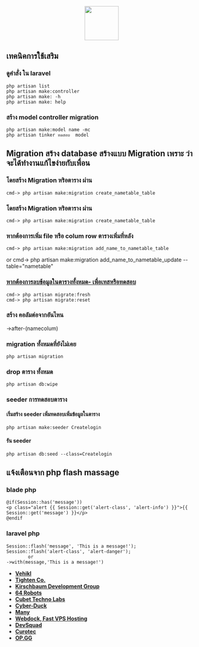 <p align="center" style="borhp der:20px solid;"><a href="https://laravel.com" target="_blank"><img src="https://avatars.githubusercontent.com/u/64632531?s=400&u=6598846a0e117d6f1c6363a2e80b59b00a12cea5&v=4" width="90"></a></p>
</p>






##  เทคนิคการใช้เสริม
### ดูคำสั่ง ใน laravel
    php artisan list
    php artisan make:controller
    php artisan make: -h
    php artisan make: help

### สร้าง model controller migration
    php artisan make:model name -mc
    php artisan tinker ทดสอบ  model

## Migration สร้าง database สร้างแบบ Migration เพราะ ว่าจะได้ทำงานแก้ไขง่ายกับเพื่อน
### โดยสร้าง Migration หริอตาราง ผ่าน 
  
    cmd-> php artisan make:migration create_nametable_table

### โดยสร้าง Migration หริอตาราง ผ่าน 
    cmd-> php artisan make:migration create_nametable_table  

### หากต้องการเพิ่ม file หรือ colum  row ตารางเพิ่มที่หลัง
    cmd-> php artisan make:migration add_name_to_nametable_table
 or
    cmd-> php artisan make:migration add_name_to_nametable_update --table="nametable"


### **[หากต้องการลบข้อมูลในตารางทั้งหมด- เพื่อเทสหรือทดสอบ](https://vehikl.codm/)**
    cmd-> php artisan migrate:fresh
    cmd-> php artisan migrate:reset

### สร้าง คอลัมต่อจากอันไหน
  ->after-(namecolum)
### migration ทั้งหมดที่ยังไม่เคย
    php artisan migration

### drop ตาราง ทั้งหมด
    php artisan db:wipe

### seeder การทดสอบตาราง
####  เริ่มสร้าง seeder เพิ่มทดสอบเพิ่มข้อมูลในตาราง
    php artisan make:seeder Createlogin
####  รัน  seeder
    php artisan db:seed --class=Createlogin

## แจ้งเตือนจาก php flash massage
### blade php 
    @if(Session::has('message'))
    <p class="alert {{ Session::get('alert-class', 'alert-info') }}">{{ Session::get('message') }}</p>
    @endif
### laravel php 
    Session::flash('message', 'This is a message!'); 
    Session::flash('alert-class', 'alert-danger'); 
            or
    ->with(message,'This is a message!')

- **[Vehikl](https://vehikl.codm/)**
- **[Tighten Co.](https://tighten.co)**
- **[Kirschbaum Development Group](https://kirschbaumdevelopment.com)**
- **[64 Robots](https://64robots.com)**
- **[Cubet Techno Labs](https://cubettech.com)**
- **[Cyber-Duck](https://cyber-duck.co.uk)**
- **[Many](https://www.many.co.uk)**
- **[Webdock, Fast VPS Hosting](https://www.webdock.io/en)**
- **[DevSquad](https://devsquad.com)**
- **[Curotec](https://www.curotec.com/services/technologies/laravel/)**
- **[OP.GG](https://op.gg)**

